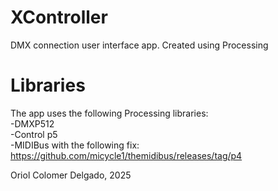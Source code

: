 # XController
DMX connection user interface app. Created using Processing


# Libraries
The app uses the following Processing libraries: <br>
	-DMXP512 <br>
	-Control p5 <br>
	-MIDIBus with the following fix: https://github.com/micycle1/themidibus/releases/tag/p4 <br>


Oriol Colomer Delgado, 2025
